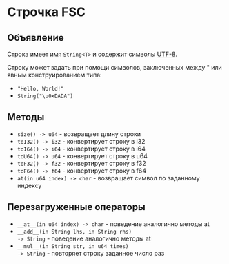 # Строчка FSC

## Объявление

Строка имеет имя <code class="language-Swift">String\<T\></code> и содержит символы [UTF-8](https://ru.wikipedia.org/wiki/UTF-8).


Строку может задать при помощи символов, заключенных между " или явным конструированием типа: <br />
- <code class="language-Swift">"Hello, World!"</code> <br />
- <code class="language-Swift">String("\u0xDADA")</code>


## Методы

- <code class="language-Swift">size() -> u64</code> - возвращает длину строки
- <code class="language-Swift">toI32() -> i32</code> - конвертирует строку в i32
- <code class="language-Swift">toI64() -> i64</code> - конвертирует строку в i64
- <code class="language-Swift">toU64() -> u64</code> - конвертирует строку в u64
- <code class="language-Swift">toF32() -> f32</code> - конвертирует строку в f32
- <code class="language-Swift">toF64() -> f64</code> - конвертирует строку в f64
- <code class="language-Swift">at(in u64 index) -> char</code> - возвращает символ по заданному индексу

## Перезагруженные операторы

- <code class="language-Swift">\_\_at\_\_(in u64 index) -> char</code> - поведение аналогично методы at
- <code class="language-Swift">\_\_add\_\_(in String lhs, in String rhs) -> String</code> - поведение аналогично методы at
- <code class="language-Swift">\_\_mul\_\_(in String str, in u64 times) -> String</code> - повторяет строку заданное число раз